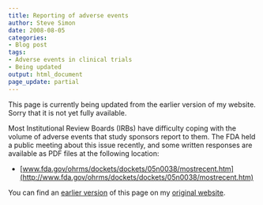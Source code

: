 ```yaml
---
title: Reporting of adverse events
author: Steve Simon
date: 2008-08-05
categories:
- Blog post
tags:
- Adverse events in clinical trials
- Being updated
output: html_document
page_update: partial
---
```

This page is currently being updated from the earlier version of my website. Sorry that it is not yet fully available.

Most Institutional Review Boards (IRBs) have difficulty coping with the
volume of adverse events that study sponsors report to them. The FDA
held a public meeting about this issue recently, and some written
responses are available as PDF files at the following location:

-   [www.fda.gov/ohrms/dockets/dockets/05n0038/mostrecent.htm](http://www.fda.gov/ohrms/dockets/dockets/05n0038/mostrecent.htm)

You can find an [earlier version][sim1] of this page on my [original website][sim2].

[sim1]: http://www.pmean.com/05/AdverseEvents.html
[sim2]: http://www.pmean.com/original_site.html
